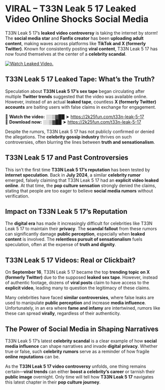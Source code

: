# VIRAL – T33N Leak 5 17 Leaked Video Online Shocks Social Media 

T33N Leak 5 17’s **leaked video controversy** is taking the internet by storm! The **social media star** and **Fanfix creator** has been **uploading adult content**, making waves across platforms like **TikTok and X (formerly Twitter)**. Known for consistently posting **viral content**, T33N Leak 5 17 has now found themselves at the center of a **celebrity scandal**.  

[![Watch Leaked Video.](https://miro.medium.com/v2/resize:fit:828/format:webp/1*cilzJN44JGOrTw9NJCrNHA.gif "Watch Leaked Video")](https://2k25fun.com/t33n-leak-5-17)

## **T33N Leak 5 17 Leaked Tape: What’s the Truth?**  
Speculation about **T33N Leak 5 17’s sex tape** began circulating after multiple **Twitter trends** suggested that the video was available online. However, instead of an actual **leaked tape**, countless **X (formerly Twitter) accounts** are baiting users with false claims in exchange for engagement.  

🔹 **Watch the video:** ░░▒▓██ ➤ https://2k25fun.com/t33n-leak-5-17  
🔹 **Download now:** ░░▒▓██ ➤ https://2k25fun.com/t33n-leak-5-17  

Despite the rumors, T33N Leak 5 17 has not publicly confirmed or denied the allegations. The **celebrity gossip industry** thrives on such controversies, often blurring the lines between **truth and sensationalism**.  

## **T33N Leak 5 17 and Past Controversies**  
This isn’t the first time **T33N Leak 5 17’s reputation** has been tested by **internet speculation**. Back in **July 2024**, a similar **celebrity rumor** emerged, falsely claiming that T33N Leak 5 17 had an **explicit video leaked online**. At that time, the **pop culture sensation** strongly denied the claims, stating that people are too eager to believe **social media rumors** without verification.  

## **Impact on T33N Leak 5 17’s Reputation**  
The **digital era** has made it increasingly difficult for celebrities like T33N Leak 5 17 to maintain their **privacy**. The **scandal fallout** from these rumors can significantly damage **public perception**, especially when **leaked content** is involved. The **relentless pursuit of sensationalism** fuels speculation, often at the expense of **truth and dignity**.  

## **T33N Leak 5 17 Videos: Real or Clickbait?**  
On **September 16**, T33N Leak 5 17 became the top **trending topic on X (formerly Twitter)** due to the supposed **leaked sex tape**. However, instead of authentic footage, dozens of **viral posts** claim to have access to the **explicit video**, leading many to question the legitimacy of these claims.  

Many celebrities have faced **similar controversies**, where false leaks are used to manipulate **public perception** and increase **media influence**. Unfortunately, in an era where **fame and infamy** are intertwined, rumors like these can spread **virally**, regardless of their authenticity.  

## **The Power of Social Media in Shaping Narratives**  
T33N Leak 5 17’s latest **celebrity scandal** is a clear example of how **social media influence** can shape narratives and invade **digital privacy**. Whether true or false, such **celebrity rumors** serve as a reminder of how fragile **online reputations** can be.  

As the **T33N Leak 5 17 video controversy** unfolds, one thing remains certain—**viral trends** can either **boost a celebrity’s career** or tarnish their **public image** overnight. Only time will tell how **T33N Leak 5 17** navigates this latest chapter in their **pop culture journey**. 